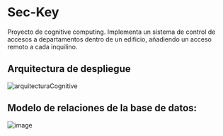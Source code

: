 # Sec-Key
Proyecto de cognitive computing. Implementa un sistema de control de accesos a departamentos dentro de un edificio, añadiendo un acceso remoto a cada inquilino.

## Arquitectura de despliegue

![arquitecturaCognitive](https://github.com/user-attachments/assets/d6881cc4-8c23-46b0-b578-ce4a3f7964e8)

## Modelo de relaciones de la base de datos:

![image](https://github.com/user-attachments/assets/d9058ca8-7872-4dd6-93db-48610af35393)
